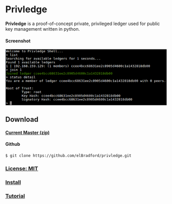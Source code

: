 Privledge
======
**Privledge** is a proof-of-concept private, privileged ledger used for public key management written in python.

#### Screenshot
![privledge screenshot](screenshot.png "privledge screenshot")

## Download
#### [Current Master (zip)](https://github.com/elBradford/privledge/archive/master.zip)

#### Github 
```
$ git clone https://github.com/elBradford/privledge.git
```

### [License: MIT](LICENSE.txt)

### [Install](INSTALL.md)

### [Tutorial](TUTORIAL.md)

